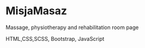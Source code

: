 # MisjaMasaz

Massage, physiotherapy and rehabilitation room page

HTML,CSS,SCSS, Bootstrap, JavaScript

